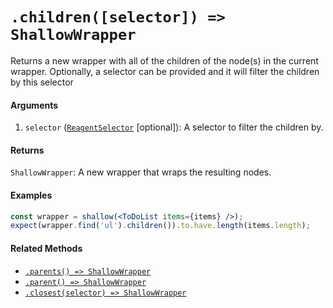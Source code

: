 # `.children([selector]) => ShallowWrapper`

Returns a new wrapper with all of the children of the node(s) in the current wrapper. Optionally, a 
selector can be provided and it will filter the children by this selector


#### Arguments

1. `selector` ([`ReagentSelector`](../selector.md) [optional]): A selector to filter the children by.


#### Returns

`ShallowWrapper`: A new wrapper that wraps the resulting nodes.



#### Examples

```jsx
const wrapper = shallow(<ToDoList items={items} />);
expect(wrapper.find('ul').children()).to.have.length(items.length);
```

#### Related Methods

- [`.parents() => ShallowWrapper`](parents.md)
- [`.parent() => ShallowWrapper`](parent.md)
- [`.closest(selector) => ShallowWrapper`](closest.md)
